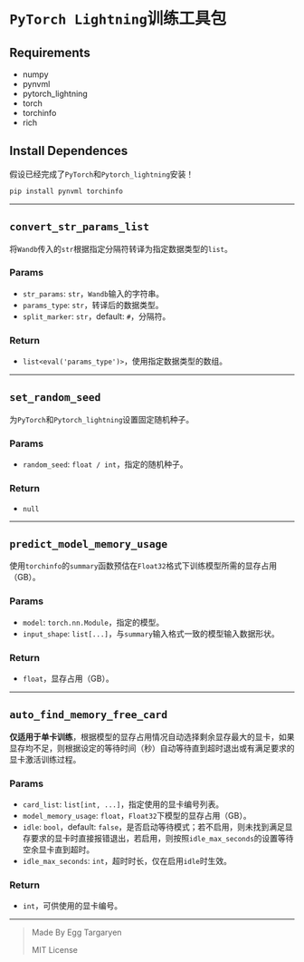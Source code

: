 # `PyTorch Lightning`训练工具包

## Requirements

- numpy
- pynvml
- pytorch_lightning
- torch
- torchinfo
- rich

## Install Dependences

假设已经完成了`PyTorch`和`Pytorch_lightning`安装！

```bash
pip install pynvml torchinfo
```

---

## `convert_str_params_list`

将`Wandb`传入的`str`根据指定分隔符转译为指定数据类型的`list`。

### Params

- `str_params`: `str`，`Wandb`输入的字符串。
- `params_type`: `str`，转译后的数据类型。
- `split_marker`: `str`，default: `#`，分隔符。

### Return

- `list<eval('params_type')>`，使用指定数据类型的数组。

---

## `set_random_seed`

为`PyTorch`和`Pytorch_lightning`设置固定随机种子。

### Params

- `random_seed`: `float / int`，指定的随机种子。

### Return

- `null`

---

## `predict_model_memory_usage`

使用`torchinfo`的`summary`函数预估在`Float32`格式下训练模型所需的显存占用（GB）。

### Params

- `model`: `torch.nn.Module`，指定的模型。
- `input_shape`: `list[...]`，与`summary`输入格式一致的模型输入数据形状。

### Return

- `float`，显存占用（GB）。

---

## `auto_find_memory_free_card`

**仅适用于单卡训练**，根据模型的显存占用情况自动选择剩余显存最大的显卡，如果显存均不足，则根据设定的等待时间（秒）自动等待直到超时退出或有满足要求的显卡激活训练过程。

### Params

- `card_list`: `list[int, ...]`，指定使用的显卡编号列表。
- `model_memory_usage`: `float`，`Float32`下模型的显存占用（GB）。
- `idle`: `bool`，default: `false`，是否启动等待模式；若不启用，则未找到满足显存要求的显卡时直接报错退出，若启用，则按照`idle_max_seconds`的设置等待空余显卡直到超时。
- `idle_max_seconds`: `int`，超时时长，仅在启用`idle`时生效。

### Return

- `int`，可供使用的显卡编号。

---

> Made By Egg Targaryen
>
> MIT License